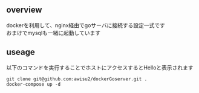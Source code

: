 ## overview

dockerを利用して、nginx経由でgoサーバに接続する設定一式です  
おまけでmysqlも一緒に起動しています
## useage
以下のコマンドを実行することでホストにアクセスするとHelloと表示されます
```
git clone git@github.com:awisu2/dockerGoserver.git .
docker-compose up -d
```
